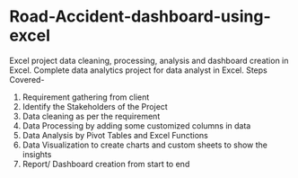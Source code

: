 # Road-Accident-dashboard-using-excel
Excel project
data cleaning, processing, analysis and dashboard creation in Excel. Complete data analytics project for data analyst in Excel.
Steps Covered-
1. Requirement gathering from client
2. Identify the Stakeholders of the Project
3. Data cleaning as per the requirement
4. Data Processing by adding some customized columns in data
5. Data Analysis by Pivot Tables and Excel Functions
6. Data Visualization to create charts and custom sheets to show the insights
7. Report/ Dashboard creation from start to end

